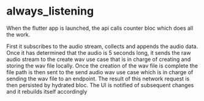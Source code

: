 # always_listening
When the flutter app is launched, the api calls counter bloc which does all the work.

First it subscribes to the audio stream, collects and appends the audio data. Once it
has determined that the audio is 5 seconds long, it sends the raw audio stream to the
create wav use case that is in charge of creating and storing the wav file locally.
Once the creation of the wav file is complete the file path is then sent to the send audio
wav use case which is in charge of sending the wav file to an endpoint. The result of this
network request is then persisted by hydrated bloc. The UI is notified of subsequent changes
and it rebuilds itself accordingly
